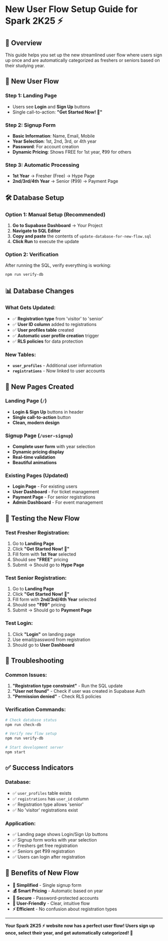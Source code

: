# New User Flow Setup Guide for Spark 2K25 ⚡

## 🎯 **Overview**
This guide helps you set up the new streamlined user flow where users sign up once and are automatically categorized as freshers or seniors based on their studying year.

## 🔄 **New User Flow**

### **Step 1: Landing Page**
- Users see **Login** and **Sign Up** buttons
- Single call-to-action: **"Get Started Now! 🚀"**

### **Step 2: Signup Form**
- **Basic Information**: Name, Email, Mobile
- **Year Selection**: 1st, 2nd, 3rd, or 4th year
- **Password**: For account creation
- **Dynamic Pricing**: Shows FREE for 1st year, ₹99 for others

### **Step 3: Automatic Processing**
- **1st Year** → Fresher (Free) → Hype Page
- **2nd/3rd/4th Year** → Senior (₹99) → Payment Page

## 🛠️ **Database Setup**

### **Option 1: Manual Setup (Recommended)**
1. **Go to Supabase Dashboard** → Your Project
2. **Navigate to SQL Editor**
3. **Copy and paste** the contents of `update-database-for-new-flow.sql`
4. **Click Run** to execute the update

### **Option 2: Verification**
After running the SQL, verify everything is working:
```bash
npm run verify-db
```

## 📊 **Database Changes**

### **What Gets Updated:**
- ✅ **Registration type** from 'visitor' to 'senior'
- ✅ **User ID column** added to registrations
- ✅ **User profiles table** created
- ✅ **Automatic user profile creation** trigger
- ✅ **RLS policies** for data protection

### **New Tables:**
- **`user_profiles`** - Additional user information
- **`registrations`** - Now linked to user accounts

## 🎨 **New Pages Created**

### **Landing Page (`/`)**
- **Login & Sign Up** buttons in header
- **Single call-to-action** button
- **Clean, modern design**

### **Signup Page (`/user-signup`)**
- **Complete user form** with year selection
- **Dynamic pricing display**
- **Real-time validation**
- **Beautiful animations**

### **Existing Pages (Updated)**
- **Login Page** - For existing users
- **User Dashboard** - For ticket management
- **Payment Page** - For senior registrations
- **Admin Dashboard** - For event management

## 🚀 **Testing the New Flow**

### **Test Fresher Registration:**
1. Go to **Landing Page**
2. Click **"Get Started Now! 🚀"**
3. Fill form with **1st Year** selected
4. Should see **"FREE"** pricing
5. Submit → Should go to **Hype Page**

### **Test Senior Registration:**
1. Go to **Landing Page**
2. Click **"Get Started Now! 🚀"**
3. Fill form with **2nd/3rd/4th Year** selected
4. Should see **"₹99"** pricing
5. Submit → Should go to **Payment Page**

### **Test Login:**
1. Click **"Login"** on landing page
2. Use email/password from registration
3. Should go to **User Dashboard**

## 🔧 **Troubleshooting**

### **Common Issues:**
1. **"Registration type constraint"** - Run the SQL update
2. **"User not found"** - Check if user was created in Supabase Auth
3. **"Permission denied"** - Check RLS policies

### **Verification Commands:**
```bash
# Check database status
npm run check-db

# Verify new flow setup
npm run verify-db

# Start development server
npm start
```

## ✅ **Success Indicators**

### **Database:**
- ✅ `user_profiles` table exists
- ✅ `registrations` has `user_id` column
- ✅ Registration type allows 'senior'
- ✅ No 'visitor' registrations exist

### **Application:**
- ✅ Landing page shows Login/Sign Up buttons
- ✅ Signup form works with year selection
- ✅ Freshers get free registration
- ✅ Seniors get ₹99 registration
- ✅ Users can login after registration

## 🎉 **Benefits of New Flow**

- **🎯 Simplified** - Single signup form
- **💰 Smart Pricing** - Automatic based on year
- **🔐 Secure** - Password-protected accounts
- **📱 User-Friendly** - Clear, intuitive flow
- **⚡ Efficient** - No confusion about registration types

---

**Your Spark 2K25 ⚡ website now has a perfect user flow! Users sign up once, select their year, and get automatically categorized! 🚀**

